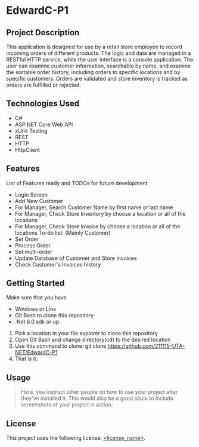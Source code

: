 # EdwardC-P1
## Project Description 
This application is designed for use by a retail store employee to record incoming orders of different products. The logic and data are managed in a RESTful HTTP service, while the user interface is a console application. The user can examine customer information, searchable by name, and examine the sortable order history, including orders to specific locations and by specific customers. Orders are validated and store inventory is tracked as orders are fulfilled or rejected.
## Technologies Used
* C#
* ASP.NET Core Web API
* xUnit Testing
* REST
* HTTP
* HttpClient
## Features
List of Features ready and TODOs for future development
* Login Screen
* Add New Customer
* For Manager, Search Customer Name by first name or last name
* For Manager, Check Store Inventory by choose a location or all of the locations
* For Manager, Check Store Invoice by choose a location or all of the locations
To-do list: (Mainly Customer)
* Set Order
* Process Order
* Set multi-order
* Update Database of Customer and Store Invoices
* Check Customer's Invoices history
## Getting Started
Make sure that you have
* Windows or Linx
* Git Bash to clone this repository
* .Net 6.0 sdk or up

1. Pick a location in your file explorer to clone this repository
2. Open Git Bash and change directory(cd) to the desired location
3. Use this command to clone: git clone https://github.com/211115-UTA-NET/EdwardC-P1
4. That is it.

## Usage

> Here, you instruct other people on how to use your project after they’ve installed it. This would also be a good place to include screenshots of your project in action.

## License

This project uses the following license: [<license_name>](<link>).

